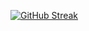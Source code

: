 [![GitHub Streak](http://github-readme-streak-stats.herokuapp.com?user=alaek49&theme=dark&date_format=M%20j%5B%2C%20Y%5D)](https://git.io/streak-stats)
